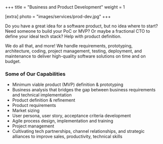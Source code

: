 +++
title = "Business and Product Development"
weight = 1

[extra]
photo = "images/services/prod-dev.jpg"
+++

Do you have a great idea for a software product, but no idea where to start? Need someone to build your PoC or MVP? Or maybe a fractional CTO to define your ideal tech stack? Help with product definition.

We do all that, and more! We handle requirements, prototyping, architecture, coding, project management, testing, deployment, and maintenance to deliver high-quality software solutions on time and on budget.

<!-- more -->

### Some of Our Capabilities

- Minimum viable product (MVP) definition & prototyping
- Business analysis that bridges the gap between business requirements and technical implementation
- Product definition & refinement
- Product requirements 
- Market sizing
- User persona, user story, acceptance criteria development
- Agile process design, implementation and training
- Project management
- Cultivating tech partnerships, channel relationships, and strategic alliances to improve sales, productivity, technical skills


